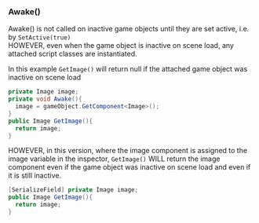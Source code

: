### Awake()
Awake() is not called on inactive game objects until they are set active, i.e. by `SetActive(true)`  
HOWEVER, even when the game object is inactive on scene load, any attached script classes are instantiated.   

In this example `GetImage()` will return null if the attached game object was inactive on scene load
```cs
private Image image;
private void Awake(){
  image = gameObject.GetComponent<Image>();
}
public Image GetImage(){
  return image;
}
```

HOWEVER, in this version, where the image component is assigned to the image variable in the inspector, `GetImage()` WILL return the image component even if the game object was inactive on scene load and even if it is still inactive.
```cs
[SerializeField] private Image image;
public Image GetImage(){
  return image;
}
```
